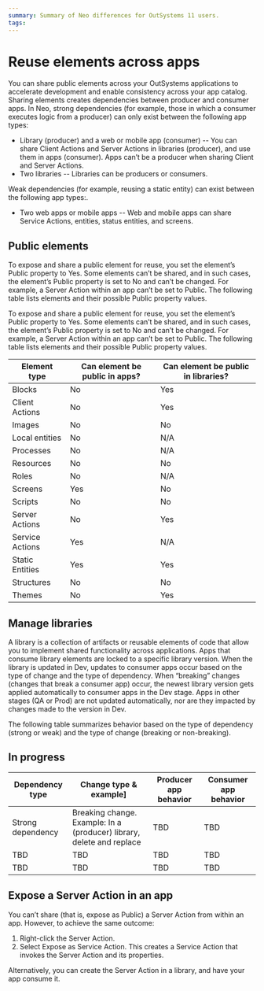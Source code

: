 ```yaml
---
summary: Summary of Neo differences for OutSystems 11 users.  
tags: 
---
```


# Reuse elements across apps

You can share public elements across your OutSystems applications to accelerate development  and enable consistency across your app catalog. Sharing elements creates dependencies between producer and consumer apps. In Neo, strong dependencies (for example, those in which a consumer executes logic from a producer) can only exist between the following app types: 

* Library (producer) and a web or mobile app (consumer) -- You can share Client Actions and Server Actions in libraries (producer), and use them in apps (consumer). Apps can’t be a producer when sharing Client and Server Actions. 
* Two libraries -- Libraries can be producers or consumers.

Weak dependencies (for example, reusing a static entity) can exist between the following app types:. 

* Two web apps or mobile apps -- Web and mobile apps can share Service Actions, entities, status entities, and screens.

## Public elements

To expose and share a public element for reuse, you set the element’s Public property to Yes. Some elements can’t be shared, and in such cases, the element’s Public property is set to No and can’t be changed. For example, a Server Action within an app can’t be set to Public. 
The following table lists elements and their possible Public property values.

To expose and share a public element for reuse, you set the element’s Public property to Yes. Some elements can’t be shared, and in such cases, the element’s Public property is set to No and can’t be changed. For example, a Server Action within an app can’t be set to Public. 
The following table lists elements and their possible Public property values.

| Element type | Can element be public in apps?  | Can element be public in libraries? | 
| ----------- | ----------- | ----------- |
| Blocks | No | Yes | 
| Client Actions| No | Yes | 
| Images | No | No | 
| Local entities | No | N/A | 
| Processes | No | N/A | 
| Resources | No | No | 
| Roles | No | N/A | 
| Screens | Yes | No | 
| Scripts | No | No | 
| Server Actions | No | Yes | 
| Service Actions | Yes | N/A | 
| Static Entities | Yes | Yes | 
| Structures | No | No | 
| Themes | No | Yes | 

## Manage libraries

A library is a collection of artifacts or reusable elements of code that allow you to implement shared functionality across applications. Apps that consume library elements are locked to a specific library version. When the library is updated in Dev, updates to consumer apps occur based on the type of change and the type of dependency. When “breaking” changes (changes that break a consumer app) occur, the newest library version gets applied automatically to consumer apps in the Dev stage. Apps in other stages (QA or Prod) are not updated automatically, nor are they impacted by changes made to the version in Dev.

The following table summarizes behavior based on the type of dependency (strong or weak) and the type of change (breaking or non-breaking). 


## In progress
| Dependency type | Change type & example]  |  Producer app behavior | Consumer app behavior | 
| ----------- | ----------- | ----------- |  ----------- |
| Strong dependency | Breaking change. Example: In a (producer) library, delete and replace  | TBD | TBD | 
| TBD| TBD | TBD | TBD | 
| TBD | TBD | TBD | TBD |

## Expose a Server Action in an app

You can’t share (that is, expose as Public) a Server Action from within an app. However, to achieve the same outcome:

1. Right-click the Server Action.
2. Select Expose as Service Action. This creates a Service Action that invokes the Server Action and its properties.  

Alternatively, you can create the Server Action in a library, and have your app consume it.
